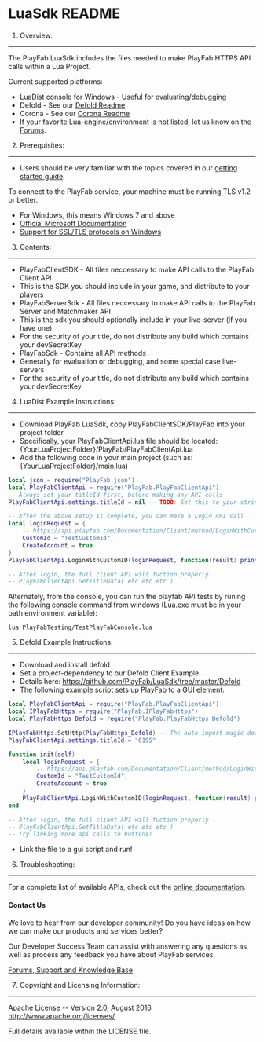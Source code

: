 LuaSdk README
========
1. Overview:
----
The PlayFab LuaSdk includes the files needed to make PlayFab HTTPS API calls within a Lua Project.

Current supported platforms:
* LuaDist console for Windows - Useful for evaluating/debugging
* Defold - See our [Defold Readme](https://github.com/PlayFab/LuaSdk/tree/master/Defold)
* Corona - See our [Corona Readme](https://github.com/PlayFab/LuaSdk/tree/master/Corona)
* If your favorite Lua-engine/environment is not listed, let us know on the [Forums](https://community.playfab.com/index.html).

2. Prerequisites:
----
* Users should be very familiar with the topics covered in our [getting started guide](https://playfab.com/docs/getting-started-with-playfab/).

To connect to the PlayFab service, your machine must be running TLS v1.2 or better.
* For Windows, this means Windows 7 and above
* [Official Microsoft Documentation](https://msdn.microsoft.com/en-us/library/windows/desktop/aa380516%28v=vs.85%29.aspx)
* [Support for SSL/TLS protocols on Windows](http://blogs.msdn.com/b/kaushal/archive/2011/10/02/support-for-ssl-tls-protocols-on-windows.aspx)

3. Contents:
----

* PlayFabClientSDK - All files neccessary to make API calls to the PlayFab Client API
 * This is the SDK you should include in your game, and distribute to your players
* PlayFabServerSdk - All files neccessary to make API calls to the PlayFab Server and Matchmaker API
 * This is the sdk you should optionally include in your live-server (if you have one)
 * For the security of your title, do not distribute any build which contains your devSecretKey
* PlayFabSdk - Contains all API methods
 * Generally for evaluation or debugging, and some special case live-servers
 * For the security of your title, do not distribute any build which contains your devSecretKey

4. LuaDist Example Instructions:
----

* Download PlayFab LuaSdk, copy PlayFabClientSDK/PlayFab into your project folder
 * Specifically, your PlayFabClientApi.lua file should be located: {YourLuaProjectFolder}/PlayFab/PlayFabClientApi.lua
* Add the following code in your main project (such as: {YourLuaProjectFolder}/main.lua)
```Lua
local json = require("PlayFab.json")
local PlayFabClientApi = require("PlayFab.PlayFabClientApi")
-- Always set your titleId first, before making any API calls
PlayFabClientApi.settings.titleId = nil -- TODO: Set this to your string titleId you created on PlayFab Game Manager website

-- After the above setup is complete, you can make a Login API call
local loginRequest = {
    -- https://api.playfab.com/Documentation/Client/method/LoginWithCustomID
    CustomId = "TestCustomId",
    CreateAccount = true
}
PlayFabClientApi.LoginWithCustomID(loginRequest, function(result) print("Login Successful: " .. result.PlayFabId) end, function(error) print("Login Failed: " .. error.errorMessage) end)

-- After login, the full client API will fuction properly
-- PlayFabClientApi.GetTitleData( etc etc etc )
```

Alternately, from the console, you can run the playfab API tests by runing the following console command from windows (Lua.exe must be in your path environment variable):
```
lua PlayFabTesting/TestPlayFabConsole.lua
```


5. Defold Example Instructions:
----

* Download and install defold
* Set a project-dependency to our Defold Client Example
 * Details here: https://github.com/PlayFab/LuaSdk/tree/master/Defold
* The following example script sets up PlayFab to a GUI element:
```Lua
local PlayFabClientApi = require("PlayFab.PlayFabClientApi")
local IPlayFabHttps = require("PlayFab.IPlayFabHttps")
local PlayFabHttps_Defold = require("PlayFab.PlayFabHttps_Defold")

IPlayFabHttps.SetHttp(PlayFabHttps_Defold) -- The auto import magic doens't work if you set the name, so you have to set the reference
PlayFabClientApi.settings.titleId = "6195"

function init(self)
    local loginRequest = {
        -- https://api.playfab.com/Documentation/Client/method/LoginWithCustomID
        CustomId = "TestCustomId",
        CreateAccount = true
    }
    PlayFabClientApi.LoginWithCustomID(loginRequest, function(result) print("Login Successful: " .. result.PlayFabId) end, function(error) print("Login Failed: " .. error.errorMessage) end)
end

-- After login, the full client API will fuction properly
-- PlayFabClientApi.GetTitleData( etc etc etc )
-- Try linking more api calls to buttons!
```
* Link the file to a gui script and run!


6. Troubleshooting:
----
For a complete list of available APIs, check out the [online documentation](http://api.playfab.com/Documentation/).

#### Contact Us
We love to hear from our developer community!
Do you have ideas on how we can make our products and services better?

Our Developer Success Team can assist with answering any questions as well as process any feedback you have about PlayFab services.

[Forums, Support and Knowledge Base](https://community.playfab.com/index.html)


7. Copyright and Licensing Information:
----
  Apache License --
  Version 2.0, August 2016
  http://www.apache.org/licenses/

  Full details available within the LICENSE file.
